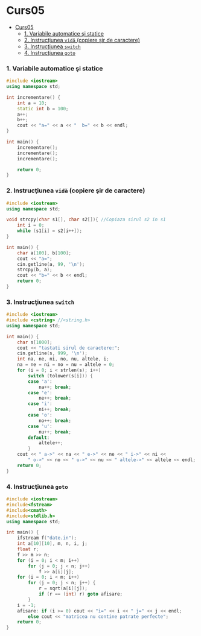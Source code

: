 # Curs05

- [Curs05](#curs05)
    - [1. Variabile automatice şi statice](#1-variabile-automatice-şi-statice)
    - [2. Instrucţiunea `vidă` (copiere şir de caractere)](#2-instrucţiunea-vidă-copiere-şir-de-caractere)
    - [3. Instrucţiunea `switch`](#3-instrucţiunea-switch)
    - [4. Instrucţiunea `goto`](#4-instrucţiunea-goto)

### 1. Variabile automatice şi statice

```c++
#include <iostream>
using namespace std;

int incrementare() {
    int a = 10;
    static int b = 100;
    a++;
    b++;
    cout << "a=" << a << "  b=" << b << endl;
}

int main() {
    incrementare();
    incrementare();
    incrementare();

    return 0;
}
```

### 2. Instrucţiunea `vidă` (copiere şir de caractere)

```c++
#include <iostream>
using namespace std;

void strcpy(char s1[], char s2[]){ //Copiaza sirul s2 in s1
    int i = 0;
    while (s1[i] = s2[i++]);
}

int main() {
    char a[100], b[100];
    cout << "a=";
    cin.getline(a, 99, '\n');
    strcpy(b, a);
    cout << "b=" << b << endl;
    return 0;
}
```

### 3. Instrucţiunea `switch`

```c++
#include <iostream>
#include <cstring> //<string.h>
using namespace std;

int main() {
    char s[1000];
    cout << "tastati sirul de caractere:";
    cin.getline(s, 999, '\n');
    int na, ne, ni, no, nu, altele, i;
    na = ne = ni = no = nu = altele = 0;
    for (i = 0; i < strlen(s); i++)
        switch (tolower(s[i])) {
        case 'a':
            na++; break;
        case 'e':
            ne++; break;
        case 'i':
            ni++; break;
        case 'o':
            no++; break;
        case 'u':
            nu++; break;
        default:
            altele++;
        }
    cout << " a->" << na << " e->" << ne << " i->" << ni <<
        " o->" << no << " u->" << nu << " altele->" << altele << endl;
    return 0;
}
```

### 4. Instrucţiunea `goto`

```c++
#include <iostream>
#include<fstream>
#include<cmath>
#include<stdlib.h>
using namespace std;

int main() {
    ifstream f("date.in");
    int a[10][10], m, n, i, j;
    float r;
    f >> m >> n;
    for (i = 0; i < m; i++)
        for (j = 0; j < n; j++)
            f >> a[i][j];
    for (i = 0; i < m; i++)
        for (j = 0; j < n; j++) {
            r = sqrt(a[i][j]);
            if (r == (int) r) goto afisare;
        }
    i = -1;
    afisare: if (i >= 0) cout << "i=" << i << " j=" << j << endl;
        else cout << "matricea nu contine patrate perfecte";
    return 0;
}
```
